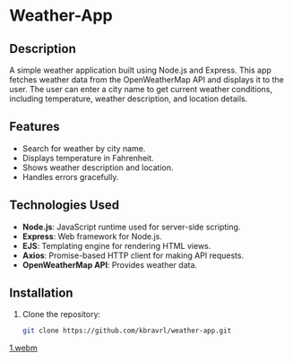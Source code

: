 # Weather-App
## Description

A simple weather application built using Node.js and Express. This app fetches weather data from the OpenWeatherMap API and displays it to the user. The user can enter a city name to get current weather conditions, including temperature, weather description, and location details.

## Features

- Search for weather by city name.
- Displays temperature in Fahrenheit.
- Shows weather description and location.
- Handles errors gracefully.

## Technologies Used

- **Node.js**: JavaScript runtime used for server-side scripting.
- **Express**: Web framework for Node.js.
- **EJS**: Templating engine for rendering HTML views.
- **Axios**: Promise-based HTTP client for making API requests.
- **OpenWeatherMap API**: Provides weather data.

## Installation

1. Clone the repository:
   ```bash
   git clone https://github.com/kbravrl/weather-app.git
   
[1.webm](https://github.com/user-attachments/assets/721abebd-4fd3-4c42-985a-a0f49d611d3f)

